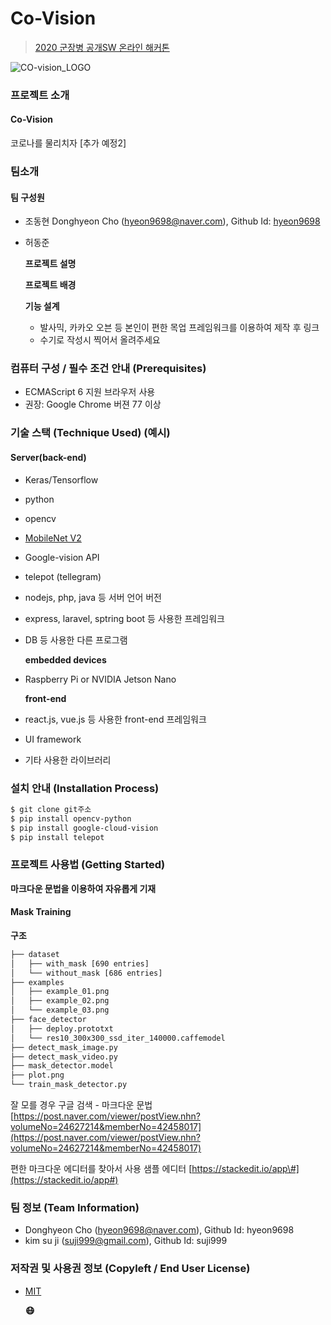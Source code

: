 # Co-Vision

> [2020 군장병 공개SW 온라인 해커톤](https://osam.kr/main/page.jsp?pid=offline.offline19)

![CO-vision\_LOGO](https://user-images.githubusercontent.com/41141851/97099932-c0968d00-16d1-11eb-96b0-1afd2c0c455f.PNG)

### 프로젝트 소개

#### Co-Vision

코로나를 물리치자 \[추가 예정2\]

### 팀소개

#### 팀 구성원

* 조동현 Donghyeon Cho \(hyeon9698@naver.com\), Github Id: [hyeon9698](https://github.com/hyeon9698)
* 허동준 

  **프로젝트 설명**

  **프로젝트 배경**

  **기능 설계**

  * 발사믹, 카카오 오븐 등 본인이 편한 목업 프레임워크를 이용하여 제작 후 링크 
  * 수기로 작성시 찍어서 올려주세요

### 컴퓨터 구성 / 필수 조건 안내 \(Prerequisites\)

* ECMAScript 6 지원 브라우저 사용
* 권장: Google Chrome 버젼 77 이상

### 기술 스택 \(Technique Used\) \(예시\)

#### Server\(back-end\)

* Keras/Tensorflow
* python
* opencv
* [MobileNet V2](https://arxiv.org/abs/1801.04381)
* Google-vision API
* telepot \(tellegram\)
* nodejs, php, java 등 서버 언어 버전 
* express, laravel, sptring boot 등 사용한 프레임워크 
* DB 등 사용한 다른 프로그램 

  **embedded devices**

* Raspberry Pi or NVIDIA Jetson Nano

  **front-end**

* react.js, vue.js 등 사용한 front-end 프레임워크 
* UI framework
* 기타 사용한 라이브러리

### 설치 안내 \(Installation Process\)

```bash
$ git clone git주소
$ pip install opencv-python
$ pip install google-cloud-vision
$ pip install telepot
```

### 프로젝트 사용법 \(Getting Started\)

**마크다운 문법을 이용하여 자유롭게 기재**

#### Mask Training

**구조**

```bash
├── dataset
│   ├── with_mask [690 entries]
│   └── without_mask [686 entries]
├── examples
│   ├── example_01.png
│   ├── example_02.png
│   └── example_03.png
├── face_detector
│   ├── deploy.prototxt
│   └── res10_300x300_ssd_iter_140000.caffemodel
├── detect_mask_image.py
├── detect_mask_video.py
├── mask_detector.model
├── plot.png
└── train_mask_detector.py
```

잘 모를 경우 구글 검색 - 마크다운 문법 [https://post.naver.com/viewer/postView.nhn?volumeNo=24627214&memberNo=42458017](https://post.naver.com/viewer/postView.nhn?volumeNo=24627214&memberNo=42458017)

편한 마크다운 에디터를 찾아서 사용 샘플 에디터 [https://stackedit.io/app\#](https://stackedit.io/app#)

### 팀 정보 \(Team Information\)

* Donghyeon Cho \(hyeon9698@naver.com\), Github Id: hyeon9698
* kim su ji \(suji999@gmail.com\), Github Id: suji999

### 저작권 및 사용권 정보 \(Copyleft / End User License\)

* [MIT](https://github.com/osam2020-WEB/Sample-ProjectName-TeamName/blob/master/license.md)

  **😷**

